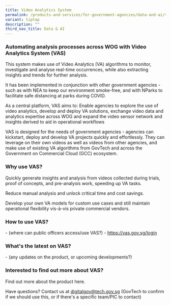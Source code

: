 ```yaml
---
title: Video Analytics System
permalink: /products-and-services/for-government-agencies/data-and-ai/video-analytics-system/
variant: tiptap
description: ""
third_nav_title: Data & AI
---
```

<h3>Automating analysis processes across WOG with Video Analytics System (VAS)</h3>
<p>This system makes use of Video Analytics (VA) algorithms to monitor, investigate
and analyse real-time occurrences, while also extracting insights and trends
for further analysis.</p>
<p>It has been implemented in conjunction with other government agencies
- such as with NEA to keep our environment smoke-free, and with NParks
to facilitate safe distancing at parks during COVID.</p>
<p>As a central platform, VAS aims to: Enable agencies to explore the use
of video analytics, develop and deploy VA solutions, exchange video data
and analytics expertise across WOG and expand the video sensor network
and insights derived to aid in operational workflows</p>
<p>VAS is designed for the needs of government agencies - agencies can kickstart,
deploy and develop VA projects quickly and effortlessly. They can leverage
on their own videos as well as videos from other agencies, and make use
of existing VA algorithms from GovTech and across the Government on Commercial
Cloud (GCC) ecosystem.</p>
<h3>Why use VAS?</h3>
<p>Quickly generate insights and analysis from videos collected during trials,
proof of concepts, and pre-analysis work, speeding up VA tasks.</p>
<p>Reduce manual analysis and unlock critical time and cost savings.</p>
<p>Develop your own VA models for custom use cases and still maintain operational
flexibility vis-à-vis private commercial vendors.</p>
<h3>How to use VAS?</h3>
<p>- (where can public officers access/use VAS?) - <a href="https://vas.gov.sg/login" rel="noopener noreferrer nofollow" target="_blank">https://vas.gov.sg/login</a>
</p>
<h3>What's the latest on VAS?</h3>
<p>- (any updates on the product, or upcoming developments?)</p>
<h3>Interested to find out more about VAS?</h3>
<p>Find out more about the product here.</p>
<p>Have questions? Contact us at <a href="mailto:digitalgov@tech.gov.sg" rel="noopener noreferrer nofollow" target="_blank">digitalgov@tech.gov.sg</a> (GovTech
to confirm if we should use this, or if there's a specific team/PIC to
contact)</p>